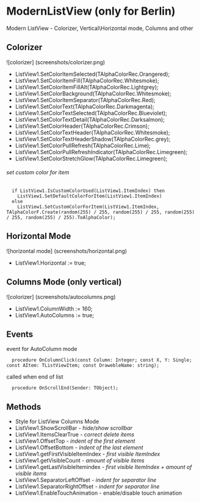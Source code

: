 # ModernListView (only for Berlin)
Modern ListView - Colorizer, Vertical\Horizontal mode, Columns and other

## Colorizer
 ![colorizer] (screenshots/colorizer.png)
  * ListView1.SetColorItemSelected(TAlphaColorRec.Orangered);
  * ListView1.SetColorItemFill(TAlphaColorRec.Whitesmoke);
  * ListView1.SetColorItemFillAlt(TAlphaColorRec.Lightgrey);
  * ListView1.SetColorBackground(TAlphaColorRec.Whitesmoke);
  * ListView1.SetColorItemSeparator(TAlphaColorRec.Red);
  * ListView1.SetColorText(TAlphaColorRec.Darkmagenta);
  * ListView1.SetColorTextSelected(TAlphaColorRec.Blueviolet);
  * ListView1.SetColorTextDetail(TAlphaColorRec.Darksalmon);
  * ListView1.SetColorHeader(TAlphaColorRec.Crimson);
  * ListView1.SetColorTextHeader(TAlphaColorRec.Whitesmoke);
  * ListView1.SetColorTextHeaderShadow(TAlphaColorRec.grey);
  * ListView1.SetColorPullRefresh(TAlphaColorRec.Lime);
  * ListView1.SetColorPullRefreshIndicator(TAlphaColorRec.Limegreen);
  * ListView1.SetColorStretchGlow(TAlphaColorRec.Limegreen);
  
###### set custom color for item
```  
  if ListView1.IsCustomColorUsed(ListView1.ItemIndex) then
    ListView1.SetDefaultColorForItem(ListView1.ItemIndex)
  else
    ListView1.SetCustomColorForItem(ListView1.ItemIndex, TAlphaColorF.Create(random(255) / 255, random(255) / 255, random(255) / 255, random(255) / 255).ToAlphaColor);
```

## Horizontal Mode
![horizontal mode] (screenshots/horizontal.png)
  * ListView1.Horizontal := true;
  
## Columns Mode (only vertical)
![colorizer] (screenshots/autocolumns.png)
  * ListView1.ColumnWidth := 160;
  * ListView1.AutoColumns := true;
  
## Events
event for AutoColumn mode
```
  procedure OnColumnClick(const Column: Integer; const X, Y: Single; const AItem: TListViewItem; const DrawebleName: string);
```
called when end of list
```
  procedure OnScrollEnd(Sender: TObject);
```
  
## Methods
  * Style for ListView Columns Mode
  * ListView1.ShowScrollBar - _hide/show scrollbar_
  * ListView1.ItemsClearTrue - _correct delete items_
  * ListView1.OffsetTop - _indent of the first element_
  * ListView1.OffsetBottom - _indent of the last element_
  * ListView1.getFirstVisibleItemIndex - _first visible ItemIndex_
  * ListView1.getVisibleCount - _amount of visible items_
  * ListView1.getLastVisibleItemindex - _first visible ItemIndex + amount of visible items_
  * ListView1.SeparatorLeftOffset - _indent for separator line_
  * ListView1.SeparatorRightOffset - _indent for separator line_
  * ListView1.EnableTouchAnimation - enable/disable touch animation
 
